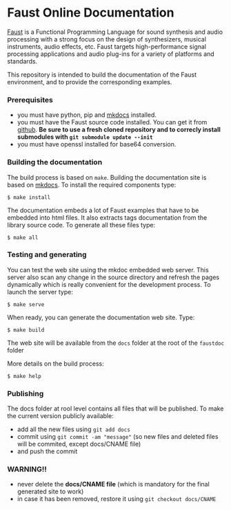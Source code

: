 
# Faust Online Documentation

[Faust](https://faust.grame.fr) is a Functional Programming Language for sound synthesis and audio processing with a strong focus on the design of synthesizers, musical instruments, audio effects, etc. Faust targets high-performance signal processing applications and audio plug-ins for a variety of platforms and standards.

This repository is intended to build the documentation of the Faust environment, and to provide the corresponding examples. 

### Prerequisites
- you must have python, pip and [mkdocs](https://www.mkdocs.org/) installed.
- you must have the Faust source code installed. You can get it from [github](https://github.com/grame-cncm/faust). **Be sure to use a fresh cloned repository and to correcly install submodules with `git submodule update --init`**
- you must have openssl installed for base64 conversion.


### Building the documentation

The build process is based on `make`. Building the documentation site is based on [mkdocs](https://www.mkdocs.org/).
To install the required components type:
~~~~~~~~~~~~~~~~
$ make install
~~~~~~~~~~~~~~~~

The documentation embeds a lot of Faust examples that have to be embedded into html files. 
It also extracts tags documentation from the library source code.
To generate all these files type:
~~~~~~~~~~~~~~~~
$ make all
~~~~~~~~~~~~~~~~


### Testing and generating

You can test the web site using the mkdoc embedded web server. This server also scan any change in the source directory and refresh the pages dynamically which is really convenient for the development process. To launch the server type:
~~~~~~~~~~~~~~~~
$ make serve
~~~~~~~~~~~~~~~~

When ready, you can generate the documentation web site. Type:
~~~~~~~~~~~~~~~~
$ make build
~~~~~~~~~~~~~~~~
The web site will be available from the `docs` folder at the root of the `faustdoc` folder


More details on the build process:
~~~~~~~~~~~~~~~~
$ make help
~~~~~~~~~~~~~~~~

### Publishing 

The docs folder at rool level contains all files that will be published. To make the current version publicly available:
- add all the new files using `git add docs`
- commit using `git commit -am "message"` (so new files and deleted files will be commited, except docs/CNAME file) 
- and push the commit


### WARNING!!

- never delete the **docs/CNAME file** (which is mandatory for the final generated site to work)
- in case it has been removed, restore it using `git checkout docs/CNAME`
